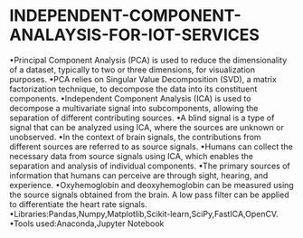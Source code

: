 # INDEPENDENT-COMPONENT-ANALAYSIS-FOR-IOT-SERVICES
•Principal Component Analysis (PCA) is used to reduce the dimensionality of a dataset, typically
to two or three dimensions, for visualization purposes.
•PCA relies on Singular Value Decomposition (SVD), a matrix factorization technique, to
decompose the data into its constituent components.
•Independent Component Analysis (ICA) is used to decompose a multivariate signal into
subcomponents, allowing the separation of different contributing sources.
•A blind signal is a type of signal that can be analyzed using ICA, where the sources are
unknown or unobserved.
•In the context of brain signals, the contributions from different sources are referred to as source
signals.
•Humans can collect the necessary data from source signals using ICA, which enables the
separation and analysis of individual components.
•The primary sources of information that humans can perceive are through sight, hearing, and
experience.
•Oxyhemoglobin and deoxyhemoglobin can be measured using the source signals obtained from
the brain. A low pass filter can be applied to differentiate the heart rate signals.
•Libraries:Pandas,Numpy,Matplotlib,Scikit-learn,SciPy,FastICA,OpenCV.
•Tools used:Anaconda,Jupyter Notebook
